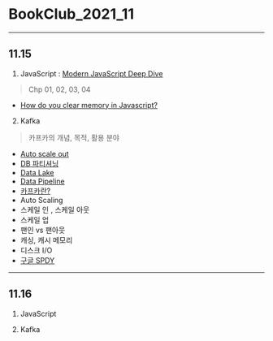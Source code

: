 # BookClub_2021_11

-----

## 11.15 

1. JavaScript  : [Modern JavaScript Deep Dive](https://github.com/Dinoryong/Goodreads/blob/main/2021/Modern%20JavaScript%2C%20Deep%20Dive.md)

>  Chp 01, 02, 03, 04

- [How do you clear memory in Javascript?](https://stackoverflow.com/questions/7248122/how-do-you-clear-memory-in-javascript)

2. Kafka

> 카프카의 개념, 목적, 활용 분야

- [Auto scale out](https://bcho.tistory.com/1114)
- [DB 파티셔닝](https://soye0n.tistory.com/267)
- [Data Lake](https://www.samsungsds.com/kr/insights/big_data_lake.html) 
- [Data Pipeline](https://maily.so/grabnews/posts/ecaebe)
- [카프카란?](https://freedeveloper.tistory.com/396)
- Auto Scaling 
- 스케일 인 , 스케일 아웃
- 스케일 업
- 팬인 vs 팬아웃
- 캐싱, 캐시 메모리
- 디스크 I/O
- [구글 SPDY](https://ko.wikipedia.org/wiki/SPDY)

--------

## 11.16

1. JavaScript



2. Kafka